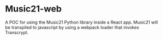 # Music21-web
A POC for using the Music21 Python library inside a React app. Music21 will be transpiled to javascript by using a webpack loader that invokes Transcrypt.